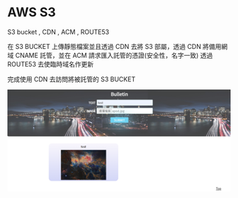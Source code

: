 # AWS S3

S3 bucket , CDN , ACM , ROUTE53

在 S3 BUCKET 上傳靜態檔案並且透過 CDN 去將 S3 部屬，透過 CDN 將備用網域 CNAME 託管，並在 ACM 請求匯入託管的憑證(安全性，名字一致)
透過 ROUTE53 去使臨時域名作更新

完成使用 CDN 去訪問將被託管的 S3 BUCKET

<img src=readme.png/>
